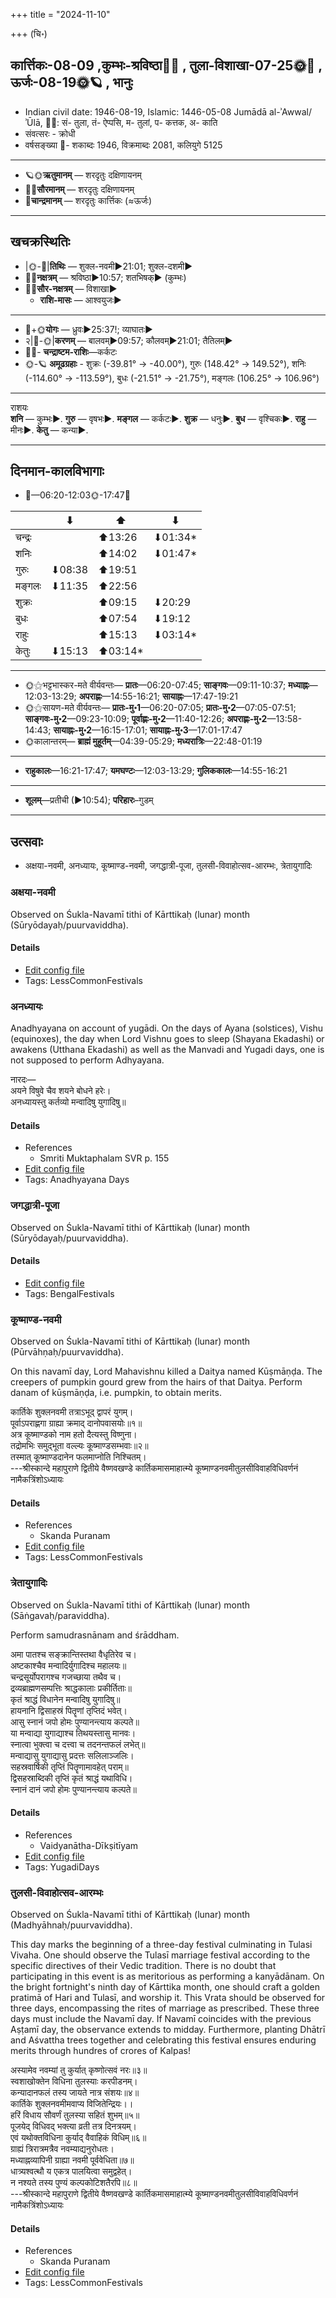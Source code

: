 +++
title = "2024-11-10"

+++
(चि॰)
## कार्त्तिकः-08-09  ,कुम्भः-श्रविष्ठा🌛🌌  ,  तुला-विशाखा-07-25🌞🌌  ,  ऊर्जः-08-19🌞🪐  , भानुः
- Indian civil date: 1946-08-19, Islamic: 1446-05-08 Jumādā al-ʾAwwal/ʾŪlā, 🌌🌞: सं- तुला, तं- ऐप्पसि, म- तुलां, प- कत्तक, अ- काति
- संवत्सरः - क्रोधी
- वर्षसङ्ख्या 🌛- शकाब्दः 1946, विक्रमाब्दः 2081, कलियुगे 5125
___________________
- 🪐🌞**ऋतुमानम्** — शरदृतुः दक्षिणायनम्
- 🌌🌞**सौरमानम्** — शरदृतुः दक्षिणायनम्
- 🌛**चान्द्रमानम्** — शरदृतुः कार्त्तिकः (≈ऊर्जः)
___________________


## खचक्रस्थितिः
- |🌞-🌛|**तिथिः** — शुक्ल-नवमी►21:01; शुक्ल-दशमी►  
- 🌌🌛**नक्षत्रम्** — श्रविष्ठा►10:57; शतभिषक्► (कुम्भः)  
- 🌌🌞**सौर-नक्षत्रम्** — विशाखा►  
  - **राशि-मासः** — आश्वयुजः► 
___________________
- 🌛+🌞**योगः** — ध्रुवः►25:37!; व्याघातः►  
- २|🌛-🌞|**करणम्** — बालवम्►09:57; कौलवम्►21:01; तैतिलम्►  
- 🌌🌛- **चन्द्राष्टम-राशिः**—कर्कटः  
- 🌞-🪐 **अमूढग्रहाः** - शुक्रः (-39.81° → -40.00°), गुरुः (148.42° → 149.52°), शनिः (-114.60° → -113.59°), बुधः (-21.51° → -21.75°), मङ्गलः (106.25° → 106.96°)
___________________
राशयः  
**शनि** — कुम्भः►. **गुरु** — वृषभः►. **मङ्गल** — कर्कटः►. **शुक्र** — धनुः►. **बुध** — वृश्चिकः►. **राहु** — मीनः►. **केतु** — कन्या►. 
___________________


## दिनमान-कालविभागाः
- 🌅—06:20-12:03🌞-17:47🌇  

|      |⬇     |⬆     |⬇     |
|------|-----|-----|------|
|चन्द्रः|     |⬆13:26 |⬇01:34*|
|शनिः   |     |⬆14:02 |⬇01:47*|
|गुरुः  |⬇08:38 |⬆19:51 |     |
|मङ्गलः |⬇11:35 |⬆22:56 |     |
|शुक्रः |     |⬆09:15 |⬇20:29 |
|बुधः   |     |⬆07:54 |⬇19:12 |
|राहुः  |     |⬆15:13 |⬇03:14*|
|केतुः  |⬇15:13 |⬆03:14*|     |
___________________
- 🌞⚝भट्टभास्कर-मते वीर्यवन्तः— **प्रातः**—06:20-07:45; **साङ्गवः**—09:11-10:37; **मध्याह्नः**—12:03-13:29; **अपराह्णः**—14:55-16:21; **सायाह्नः**—17:47-19:21  
- 🌞⚝सायण-मते वीर्यवन्तः— **प्रातः-मु॰1**—06:20-07:05; **प्रातः-मु॰2**—07:05-07:51; **साङ्गवः-मु॰2**—09:23-10:09; **पूर्वाह्णः-मु॰2**—11:40-12:26; **अपराह्णः-मु॰2**—13:58-14:43; **सायाह्नः-मु॰2**—16:15-17:01; **सायाह्नः-मु॰3**—17:01-17:47  
- 🌞कालान्तरम्— **ब्राह्मं मुहूर्तम्**—04:39-05:29; **मध्यरात्रिः**—22:48-01:19  
___________________
- **राहुकालः**—16:21-17:47; **यमघण्टः**—12:03-13:29; **गुलिककालः**—14:55-16:21  
___________________
- **शूलम्**—प्रतीची (►10:54); **परिहारः**–गुडम्  
___________________

## उत्सवाः
- अक्षया-नवमी, अनध्यायः, कूष्माण्ड-नवमी, जगद्धात्री-पूजा, तुलसी-विवाहोत्सव-आरम्भः, त्रेतायुगादिः
### अक्षया-नवमी

Observed on Śukla-Navamī tithi of Kārttikaḥ (lunar) month (Sūryōdayaḥ/puurvaviddha). 



#### Details
- [Edit config file](https://github.com/jyotisham/adyatithi/blob/master/general/lunar_month/tithi/08/09/akSayA~navamI.toml)
- Tags: LessCommonFestivals


### अनध्यायः



Anadhyayana on account of yugādi. On the days of Ayana (solstices), Vishu (equinoxes), the day when Lord Vishnu goes to sleep (Shayana Ekadashi) or awakens (Utthana Ekadashi) as well as the Manvadi and Yugadi days, one is not supposed to perform Adhyayana.

नारदः—  
अयने विषुवे चैव शयने बोधने हरेः।  
अनध्यायस्तु कर्तव्यो मन्वादिषु युगादिषु॥



#### Details
- References
  - Smriti Muktaphalam SVR p.  155
- [Edit config file](https://github.com/jyotisham/adyatithi/blob/master/time_focus/adhyayana/relative_event/trEtAyugAdiH/offset__00/anadhyAyaH~yugAdi~2.toml)
- Tags: Anadhyayana Days


### जगद्धात्री-पूजा

Observed on Śukla-Navamī tithi of Kārttikaḥ (lunar) month (Sūryōdayaḥ/puurvaviddha). 



#### Details
- [Edit config file](https://github.com/jyotisham/adyatithi/blob/master/general/lunar_month/tithi/08/09/jagaddhAtrI-pUjA.toml)
- Tags: BengalFestivals


### कूष्माण्ड-नवमी

Observed on Śukla-Navamī tithi of Kārttikaḥ (lunar) month (Pūrvāhṇaḥ/puurvaviddha). 

On this navamī day, Lord Mahavishnu killed a Daitya named Kūṣmāṇḍa. The creepers of pumpkin gourd grew from the hairs of that Daitya. Perform danam of kūṣmāṇḍa, i.e. pumpkin, to obtain merits.

कार्तिके शुक्लनवमी तत्राऽभूद् द्वापरं युगम्।  
पूर्वाऽपराह्णगा ग्राह्या क्रमाद् दानोपवासयोः॥१॥  
अत्र कूष्माण्डको नाम हतो दैत्यस्तु विष्णुना।  
तद्रोमभिः समुद्भूता वल्ल्यः कूष्माण्डसम्भवाः॥२॥  
तस्मात् कूष्माण्डदानेन फलमाप्नोति निश्चितम्।  
---श्रीस्कान्दे महापुराणे द्वितीये वैष्णवखण्डे कार्तिकमासमाहात्म्ये कूष्माण्डनवमीतुलसीविवाहविधिवर्णनं नामैकत्रिंशोऽध्यायः



#### Details
- References
  - Skanda Puranam
- [Edit config file](https://github.com/jyotisham/adyatithi/blob/master/general/lunar_month/tithi/08/09/kUSmANDa-navamI.toml)
- Tags: LessCommonFestivals


### त्रेतायुगादिः

Observed on Śukla-Navamī tithi of Kārttikaḥ (lunar) month (Sāṅgavaḥ/paraviddha). 

Perform samudrasnānam and śrāddham.

अमा पातश्च सङ्क्रान्तिस्तथा वैधृतिरेव च।  
अष्टकाश्चैव मन्वादिर्युगादिश्च महालयः॥  
चन्द्रसूर्योपरागश्च गजच्छाया तथैव च।  
द्रव्यब्राह्मणसम्पत्तिः श्राद्धकालाः प्रकीर्तिताः॥  
कृतं श्राद्धं विधानेन मन्वादिषु युगादिषु॥  
हायनानि द्विसाहस्रं पितॄणां तृप्तिदं भवेत्।  
आसु स्नानं जपो होमः पुण्यानन्त्याय कल्पते॥  
या मन्वाद्या युगाद्याश्च तिथयस्तासु मानवः।  
स्नात्वा भुक्त्वा च दत्त्वा च तदनन्तफलं लभेत्॥  
मन्वाद्यासु युगाद्यासु प्रदत्तः सलिलाञ्जलिः।  
सहस्रवार्षिकी तृप्तिं पितॄणामावहेत् पराम्॥  
द्विसहस्राब्दिकी तृप्तिं कृतं श्राद्धं यथाविधि।  
स्नानं दानं जपो होमः पुण्यानन्त्याय कल्पते॥



#### Details
- References
  - Vaidyanātha-Dīkṣitīyam
- [Edit config file](https://github.com/jyotisham/adyatithi/blob/master/time_focus/yugAdiH/lunar_month/tithi/08/09/trEtAyugAdiH.toml)
- Tags: YugadiDays


### तुलसी-विवाहोत्सव-आरम्भः

Observed on Śukla-Navamī tithi of Kārttikaḥ (lunar) month (Madhyāhnaḥ/puurvaviddha). 

This day marks the beginning of a three-day festival culminating in Tulasi Vivaha. One should observe the Tulasī marriage festival according to the specific directives of their Vedic tradition. There is no doubt that participating in this event is as meritorious as performing a kanyādānam. On the bright fortnight's ninth day of Kārttika month, one should craft a golden pratimā of Hari and Tulasī, and worship it. This Vrata should be observed for three days, encompassing the rites of marriage as prescribed. These three days must include the Navamī day. If Navamī coincides with the previous Aṣṭamī day, the observance extends to midday. Furthermore, planting Dhātrī and Aśvattha trees together and celebrating this festival ensures enduring merits through hundres of crores of Kalpas!

अस्यामेव नवम्यां तु कुर्यात् कृष्णोत्सवं नरः॥३॥  
स्वशाखोक्तेन विधिना तुलस्याः करपीडनम्।  
कन्यादानफलं तस्य जायते नात्र संशयः॥४॥  
कार्तिके शुक्लनवमीमवाप्य विजितेन्द्रियः।।  
हरिं विधाय सौवर्णं तुलस्या सहितं शुभम्॥५॥  
पूजयेद् विधिवद् भक्त्या व्रती तत्र दिनत्रयम्।  
एवं यथोक्तविधिना कुर्याद् वैवाहिकं विधिम्॥६॥  
ग्राह्यं त्रिरात्रमत्रैव नवम्याद्यनुरोधतः।  
मध्याह्नव्यापिनी ग्राह्या नवमी पूर्ववेधिता॥७॥  
धात्र्यश्वत्थौ य एकत्र पालयित्वा समुद्वहेत्।  
न नश्यते तस्य पुण्यं कल्पकोटिशतैरपि॥८॥  
---श्रीस्कान्दे महापुराणे द्वितीये वैष्णवखण्डे कार्तिकमासमाहात्म्ये कूष्माण्डनवमीतुलसीविवाहविधिवर्णनं नामैकत्रिंशोऽध्यायः



#### Details
- References
  - Skanda Puranam
- [Edit config file](https://github.com/jyotisham/adyatithi/blob/master/devatA/misc-flora/lunar_month/tithi/08/09/tulasI-vivAhOtsava-ArambhaH.toml)
- Tags: LessCommonFestivals


